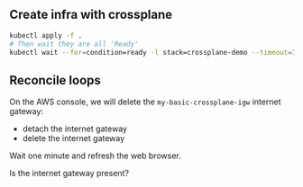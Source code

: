 ## Create infra with crossplane

```sh
kubectl apply -f .
# Then wait they are all 'Ready'
kubectl wait --for=condition=ready -l stack=crossplane-demo --timeout=120s vpc,routetable,address,subnet,natgateway,internetgateway
```

## Reconcile loops

On the AWS console, we will delete the `my-basic-crossplane-igw` internet gateway:
* detach the internet gateway
* delete the internet gateway

Wait one minute and refresh the web browser.

Is the internet gateway present?
